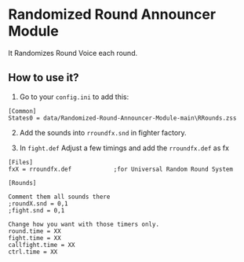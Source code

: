 # Randomized Round Announcer Module

It Randomizes Round Voice each round.

## How to use it?

1. Go to your `config.ini` to add this:

```
[Common]
States0 = data/Randomized-Round-Announcer-Module-main\RRounds.zss
```

2. Add the sounds into  `rroundfx.snd` in fighter factory.

3. In `fight.def` Adjust a few timings and add the `rroundfx.def` as fx

```
[Files]
fxX = rroundfx.def            ;for Universal Random Round System
```

```
[Rounds] 

Comment them all sounds there 
;roundX.snd = 0,1
;fight.snd = 0,1

Change how you want with those timers only. 
round.time = XX 
fight.time = XX
callfight.time = XX
ctrl.time = XX
```
